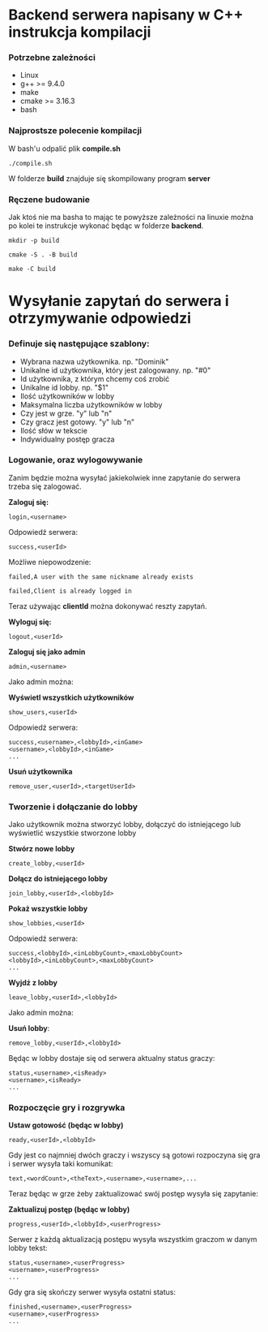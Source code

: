# Backend serwera napisany w C++ instrukcja kompilacji
### Potrzebne zależności
- Linux
- g++ >= 9.4.0
- make
- cmake >= 3.16.3
- bash

### Najprostsze polecenie kompilacji
W bash'u odpalić plik **compile.sh**
```
./compile.sh
```

W folderze **build** znajduje się skompilowany program **server**

### Ręczene budowanie
Jak ktoś nie ma basha to mając te powyższe zależności na linuxie można po kolei te instrukcje wykonać będąc w folderze **backend**.
```
mkdir -p build
```
```
cmake -S . -B build
```
```
make -C build
```

# Wysyłanie zapytań do serwera i otrzymywanie odpowiedzi
### Definuje się następujące szablony:
- **<username>** Wybrana nazwa użytkownika. np. "Dominik"
- **<userId>** Unikalne id użytkownika, który jest zalogowany. np. "#0"
- **<targetUserId>** Id użytkownika, z którym chcemy coś zrobić
- **<lobbyId>** Unikalne id lobby. np. "$1"
- **<inLobbyCount>** Ilość użytkowników w lobby
- **<maxLobbyCount>** Maksymalna liczba użytkowników w lobby
- **<inGame>** Czy jest w grze. "y" lub "n"
- **<isReady>** Czy gracz jest gotowy. "y" lub "n"
- **<wordCount>** Ilość słów w tekscie
- **<userProgress>** Indywidualny postęp gracza

### Logowanie, oraz wylogowywanie
Zanim będzie można wysyłać jakiekolwiek inne zapytanie do serwera trzeba się zalogować.

**Zaloguj się:**
```
login,<username>
```
Odpowiedź serwera:
```
success,<userId>
```
Możliwe niepowodzenie:
```
failed,A user with the same nickname already exists
```
```
failed,Client is already logged in
```
Teraz używając **clientId** można dokonywać reszty zapytań.

**Wyloguj się:**
```
logout,<userId>
```

**Zaloguj się jako admin**
```
admin,<username>
```
Jako admin można:

**Wyświetl wszystkich użytkowników**
```
show_users,<userId>
```
Odpowiedź serwera:
```
success,<username>,<lobbyId>,<inGame>
<username>,<lobbyId>,<inGame>
...
```

**Usuń użytkownika**
```
remove_user,<userId>,<targetUserId>
```

### Tworzenie i dołączanie do lobby
Jako użytkownik można stworzyć lobby, dołączyć do istniejącego lub wyświetlić wszystkie stworzone lobby

**Stwórz nowe lobby**
```
create_lobby,<userId>
```

**Dołącz do istniejącego lobby**
```
join_lobby,<userId>,<lobbyId>
```

**Pokaż wszystkie lobby**
```
show_lobbies,<userId>
```
Odpowiedź serwera:
```
success,<lobbyId>,<inLobbyCount>,<maxLobbyCount>
<lobbyId>,<inLobbyCount>,<maxLobbyCount>
...
```

**Wyjdź z lobby**
```
leave_lobby,<userId>,<lobbyId>
```

Jako admin można:

**Usuń lobby**:
```
remove_lobby,<userId>,<lobbyId>
```

Będąc w lobby dostaje się od serwera aktualny status graczy:
```
status,<username>,<isReady>
<username>,<isReady>
...
```

### Rozpoczęcie gry i rozgrywka
**Ustaw gotowość (będąc w lobby)**
```
ready,<userId>,<lobbyId>
```
Gdy jest co najmniej dwóch graczy i wszyscy są gotowi rozpoczyna się gra i serwer wysyła taki komunikat:
```
text,<wordCount>,<theText>,<username>,<username>,...
```
Teraz będąc w grze żeby zaktualizować swój postęp wysyła się zapytanie:

**Zaktualizuj postęp (będąc w lobby)**
```
progress,<userId>,<lobbyId>,<userProgress>
```
Serwer z każdą aktualizacją postępu wysyła wszystkim graczom w danym lobby tekst:
```
status,<username>,<userProgress>
<username>,<userProgress>
...
```
Gdy gra się skończy serwer wysyła ostatni status:
```
finished,<username>,<userProgress>
<username>,<userProgress>
...
```

